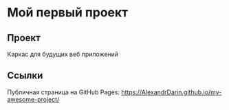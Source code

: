 # Мой первый проект

## Проект
Каркас для будущих веб приложений

## Ссылки
Публичная страница на GitHub Pages: https://AlexandrDarin.github.io/my-awesome-project/
